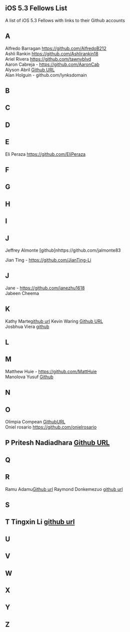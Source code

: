 ## iOS 5.3 Fellows List

A list of iOS 5.3 Fellows with links to their Github accounts

## A 

Alfredo Barragan https://github.com/AlfredoB212  
Ashli Rankin https://github.com/Ashlirankin18  
Ariel Rivera https://github.com/tawnyblvd  
Aaron Cabreja - https://github.com/AaronCab  
Alyson Abril [Github URL](https://github.com/alysonabril)  
Alan Holguin - github.com/lynksdomain  

## B 

## C

## D

## E 

Eli Peraza https://github.com/EliPeraza

## F

## G

## H 

## I 

## J 
Jeffrey Almonte [github]nhttps://github.com/jalmonte83

Jian Ting - https://github.com/JianTing-Li  


## J 

Jane - https://github.com/janezhu1618    
Jabeen Cheema  

## K 

Kathy Marte[github url](https://github.com/Marte14) 
Kevin Waring [Github URL](https://github.com/kwaring3)  
Josbhua Viera [github](https://github.com/JoshuaViera)  

## L

## M

Matthew Huie -  https://github.com/MattHuie  
Manolova Yusuf  [Github](https://github.com/manolovayusuf)  

## N

## O  
Olimpia Compean [GithubURL](https://github.com/Olimpia1988)  
Oniel rosario https://github.com/onielrosario  

## P Pritesh Nadiadhara [Github URL](https://github.com/PNadiadhara)

## Q
 
## R

Ramu Adamu[Github url](https://github.com/ramuadamu/)
Raymond Donkemezuo [github url](https://github.com/Donkemezuo/) 
 
## S 

## T Tingxin Li [github url](https://github.com/vaslee)
## U

## V

## W

## X

## Y

## Z

